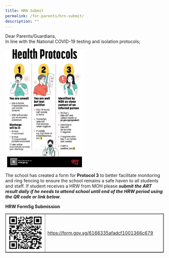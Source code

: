 ```yaml
---
title: HRN Submit
permalink: /for-parents/hrn-submit/
description: ""
---
```

<p>Dear Parents/Guardians,<br>In line with the National COVID-19 testing and isolation protocols;</p>
<img src="/images/hrnsubmit.png" style="width: 50%;">
<p>The school has created a form for&nbsp;<strong>Protocol 3</strong>&nbsp;to better facilitate monitoring and ring fencing to ensure the school remains a safe haven to all students and staff. If student receives a HRW from MOH please&nbsp;<strong><em>submit the ART result daily if he needs to attend school until end of the HRW period using the QR code or link below</em></strong>.</p>
<p><strong>HRW FormSg Submission</strong></p>
<table border="1" style="border-collapse: collapse; width: 100%;">
<tbody>
<tr>
<td style="width: 25%;"><img src="/images/hrnqr1.png"></td>
<td style="width: 75%;">
<p><a href="https://form.gov.sg/6166335afadcf1001366c679" class="">https://form.gov.sg/6166335afadcf1001366c679</a></p>
</td>
</tr>
</tbody>
</table>